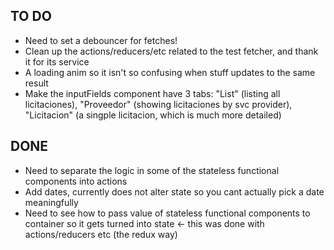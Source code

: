 ## TO DO ##



- Need to set a debouncer for fetches!
- Clean up the actions/reducers/etc related to the test fetcher, and thank it for its service
- A loading anim so it isn't so confusing when stuff updates to the same result
- Make the inputFields component have 3 tabs: "List" (listing all licitaciones), "Proveedor" (showing licitaciones by svc provider), "Licitacion" (a singple licitacion, which is much more detailed)

## DONE ##
- Need to separate the logic in some of the stateless functional components into actions
- Add dates, currently <DateField /> does not alter state so you cant actually pick a date meaningfully
- Need to see  how to pass value of stateless functional components to container so it gets turned into state <- this was done with actions/reducers etc (the redux way)